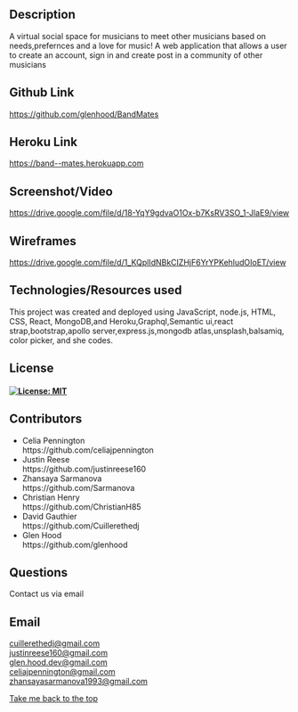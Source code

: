 ## Description
A virtual social space for musicians to meet other musicians based on needs,prefernces and a love for music!
A web application that allows a user to create an account, sign in and create post in a community of other musicians
## Github Link
https://github.com/glenhood/BandMates
## Heroku Link
https://band--mates.herokuapp.com
## Screenshot/Video
https://drive.google.com/file/d/18-YqY9gdvaO1Ox-b7KsRV3SO_1-JlaE9/view
## Wireframes
https://drive.google.com/file/d/1_KQplIdNBkCIZHjF6YrYPKehludOIoET/view
## Technologies/Resources used
This project was created and deployed using JavaScript, node.js, HTML, CSS, React, MongoDB,and Heroku,Graphql,Semantic ui,react strap,bootstrap,apollo server,express.js,mongodb atlas,unsplash,balsamiq, color picker, and she codes.
## License

#### [![License: MIT](https://img.shields.io/badge/License-MIT-yellow.svg)](https://opensource.org/licenses/MIT)

## Contributors
<ul>
 <li>Celia Pennington</li>
 https://github.com/celiajpennington
 <li>Justin Reese</li>
 https://github.com/justinreese160
 <li>Zhansaya Sarmanova</li>
 https://github.com/Sarmanova
 <li>Christian Henry</li>
 https://github.com/ChristianH85
 <li>David Gauthier</li>
 https://github.com/Cuillerethedj
 <li>Glen Hood</li>
 https://github.com/glenhood
</ul>

## Questions
Contact us via email

 ## Email
  cuillerethedj@gmail.com <br>
  justinreese160@gmail.com<br>
  glen.hood.dev@gmail.com <br>
  celiajpennington@gmail.com <br>
  zhansayasarmanova1993@gmail.com<br>
  
[Take me back to the top](##BandMates)
